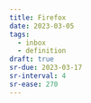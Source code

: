```yaml
---
title: Firefox
date: 2023-03-05
tags:
  - inbox
  - definition
draft: true
sr-due: 2023-03-17
sr-interval: 4
sr-ease: 270
---
```

